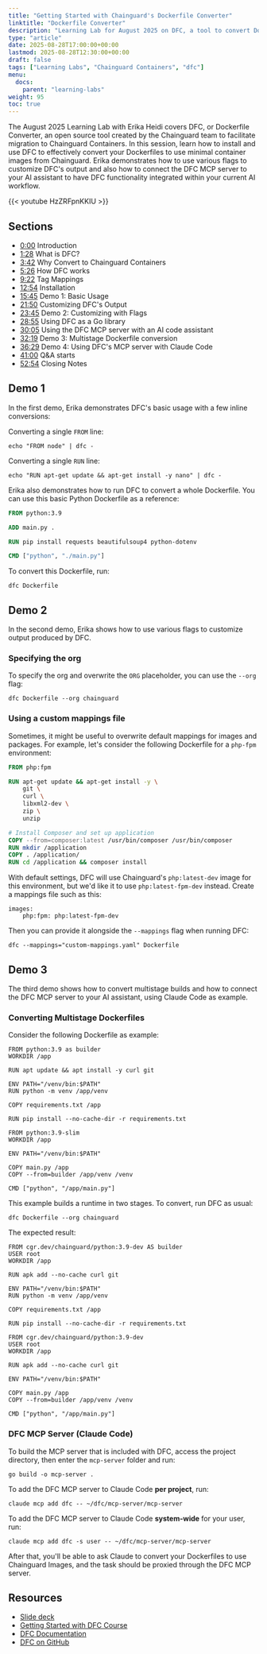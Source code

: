 ```yaml
---
title: "Getting Started with Chainguard's Dockerfile Converter"
linktitle: "Dockerfile Converter"
description: "Learning Lab for August 2025 on DFC, a tool to convert Dockerfiles to use Chainguard Containers"
type: "article"
date: 2025-08-28T17:00:00+00:00
lastmod: 2025-08-28T12:30:00+00:00
draft: false
tags: ["Learning Labs", "Chainguard Containers", "dfc"]
menu:
  docs:
    parent: "learning-labs"
weight: 95
toc: true
---
```


The August 2025 Learning Lab with Erika Heidi covers DFC, or Dockerfile Converter, an open source tool created by the Chainguard team to facilitate migration to Chainguard Containers. In this session, learn how to install and use DFC to effectively convert your Dockerfiles to use minimal container images from Chainguard. Erika demonstrates how to use various flags to customize DFC's output and also how to connect the DFC MCP server to your AI assistant to have DFC functionality integrated within your current AI workflow.

{{< youtube HzZRFpnKKIU >}}

## Sections

- [0:00](https://www.youtube.com/watch?v=HzZRFpnKKIU&t=0s) Introduction
- [1:28](https://youtu.be/HzZRFpnKKIU?t=88) What is DFC?
- [3:42](https://www.youtube.com/watch?v=HzZRFpnKKIU&t=222s) Why Convert to Chainguard  Containers
- [5:26](https://www.youtube.com/watch?v=HzZRFpnKKIU&t=326s) How DFC works
- [9:22](https://www.youtube.com/watch?v=HzZRFpnKKIU&t=562s) Tag Mappings
- [12:54](https://www.youtube.com/watch?v=HzZRFpnKKIU&t=774s) Installation
- [15:45](https://www.youtube.com/watch?v=HzZRFpnKKIU&t=945s) Demo 1: Basic Usage
- [21:50](https://www.youtube.com/watch?v=HzZRFpnKKIU&t=1310s) Customizing DFC's Output
- [23:45](https://www.youtube.com/watch?v=HzZRFpnKKIU&t=1425s) Demo 2: Customizing with Flags
- [28:55](https://www.youtube.com/watch?v=HzZRFpnKKIU&t=1735s) Using DFC as a Go library
- [30:05](https://www.youtube.com/watch?v=HzZRFpnKKIU&t=1805s) Using the DFC MCP server with an AI code assistant
- [32:19](https://www.youtube.com/watch?v=HzZRFpnKKIU&t=1939s) Demo 3: Multistage Dockerfile conversion
- [36:29](https://www.youtube.com/watch?v=HzZRFpnKKIU&t=2189s) Demo 4: Using DFC's MCP server with Claude Code
- [41:00](https://www.youtube.com/watch?v=HzZRFpnKKIU&t=2460s) Q&A starts
- [52:54](https://www.youtube.com/watch?v=HzZRFpnKKIU&t=3174s) Closing Notes

## Demo 1

In the first demo, Erika demonstrates DFC's basic usage with a few inline conversions:

Converting a single `FROM` line:
```shell
echo "FROM node" | dfc -
```

Converting a single `RUN` line:
```shell
echo "RUN apt-get update && apt-get install -y nano" | dfc -
```
Erika also demonstrates how to run DFC to convert a whole Dockerfile. You can use this basic Python Dockerfile as a reference:

```Dockerfile
FROM python:3.9

ADD main.py .

RUN pip install requests beautifulsoup4 python-dotenv

CMD ["python", "./main.py"]
```

To convert this Dockerfile, run:

```shell
dfc Dockerfile
```

## Demo 2

In the second demo, Erika shows how to use various flags to customize output produced by DFC.

### Specifying the org
To specify the org and overwrite the `ORG` placeholder, you can use the `--org` flag:

```shell
dfc Dockerfile --org chainguard
```

### Using a custom mappings file
Sometimes, it might be useful to overwrite default mappings for images and packages. For example, let's consider the following Dockerfile for a `php-fpm` environment:

```Dockerfile
FROM php:fpm

RUN apt-get update && apt-get install -y \
    git \
    curl \
    libxml2-dev \
    zip \
    unzip

# Install Composer and set up application
COPY --from=composer:latest /usr/bin/composer /usr/bin/composer
RUN mkdir /application
COPY . /application/
RUN cd /application && composer install
```

With default settings, DFC will use Chainguard's `php:latest-dev` image for this environment, but we'd like it to use `php:latest-fpm-dev` instead. Create a mappings file such as this:

```shell
images:
    php:fpm: php:latest-fpm-dev
```

Then you can provide it alongside the `--mappings` flag when running DFC:

```shell
dfc --mappings="custom-mappings.yaml" Dockerfile
```

## Demo 3
The third demo shows how to convert multistage builds and how to connect the DFC MCP server to your AI assistant, using Claude Code as example.

### Converting Multistage Dockerfiles

Consider the following Dockerfile as example:

```shell
FROM python:3.9 as builder
WORKDIR /app

RUN apt update && apt install -y curl git

ENV PATH="/venv/bin:$PATH"
RUN python -m venv /app/venv

COPY requirements.txt /app

RUN pip install --no-cache-dir -r requirements.txt

FROM python:3.9-slim
WORKDIR /app

ENV PATH="/venv/bin:$PATH"

COPY main.py /app
COPY --from=builder /app/venv /venv

CMD ["python", "/app/main.py"]
```

This example builds a runtime in two stages. To convert, run DFC as usual:

```shell
dfc Dockerfile --org chainguard
```

The expected result:
```shell
FROM cgr.dev/chainguard/python:3.9-dev AS builder
USER root
WORKDIR /app

RUN apk add --no-cache curl git

ENV PATH="/venv/bin:$PATH"
RUN python -m venv /app/venv

COPY requirements.txt /app

RUN pip install --no-cache-dir -r requirements.txt

FROM cgr.dev/chainguard/python:3.9-dev
USER root
WORKDIR /app

RUN apk add --no-cache curl git

ENV PATH="/venv/bin:$PATH"

COPY main.py /app
COPY --from=builder /app/venv /venv

CMD ["python", "/app/main.py"]
```

### DFC MCP Server (Claude Code)

To build the MCP server that is included with DFC, access the project directory, then enter the `mcp-server` folder and run:

```shell
go build -o mcp-server .
```

To add the DFC MCP server to Claude Code **per project**, run:

```shell
claude mcp add dfc -- ~/dfc/mcp-server/mcp-server
```

To add the DFC MCP server to Claude Code **system-wide** for your user, run:

```shell
claude mcp add dfc -s user -- ~/dfc/mcp-server/mcp-server
```

After that, you'll be able to ask Claude to convert your Dockerfiles to use Chainguard Images, and the task should be proxied through the DFC MCP server.

## Resources

- [Slide deck](/downloads/learning-lab-dfc-202508.pdf)
- [Getting Started with DFC Course](https://courses.chainguard.dev/getting-started-with-chainguards-dockerfile-converter)
- [DFC Documentation](https://edu.chainguard.dev/chainguard/migration/dockerfile-conversion/)
- [DFC on GitHub](https://github.com/chainguard-dev/dfc)

